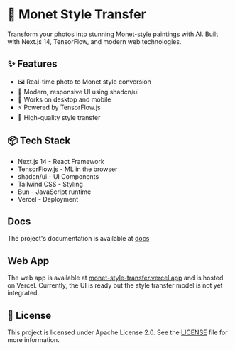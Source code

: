 # 🎨 Monet Style Transfer

Transform your photos into stunning Monet-style paintings with AI. Built with Next.js 14, TensorFlow, and modern web technologies.

## ✨ Features

- 🖼️ Real-time photo to Monet style conversion
- 🚀 Modern, responsive UI using shadcn/ui
- 📱 Works on desktop and mobile
- ⚡ Powered by TensorFlow.js
- 🎯 High-quality style transfer

## 📦 Tech Stack

- Next.js 14 - React Framework
- TensorFlow.js - ML in the browser
- shadcn/ui - UI Components
- Tailwind CSS - Styling
- Bun - JavaScript runtime
- Vercel - Deployment

## Docs

The project's documentation is available at [docs](docs)

## Web App

The web app is available at [monet-style-transfer.vercel.app](https://monet-style-transfer.vercel.app) and is hosted on Vercel. Currently, the UI is ready but the style transfer model is not yet integrated.

## 📄 License

This project is licensed under Apache License 2.0. See the [LICENSE](LICENSE) file for more information.
